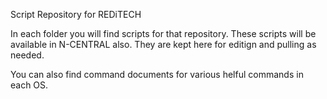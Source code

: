 Script Repository for REDiTECH

In each folder you will find scripts for that repository. These scripts will be available in N-CENTRAL also. They are kept here for editign and pulling as needed.

You can also find command documents for various helful commands in each OS.  
